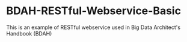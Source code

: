 # BDAH-RESTful-Webservice-Basic
This is an example of RESTful webservice used in Big Data Architect's Handbook (BDAH)
